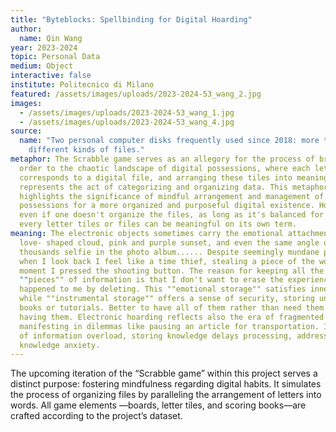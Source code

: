 ```yaml
---
title: "Byteblocks: Spellbinding for Digital Hoarding"
author:
  name: Qin Wang
year: 2023-2024
topic: Personal Data
medium: Object
interactive: false
institute: Politecnico di Milano
featured: /assets/images/uploads/2023-2024-53_wang_2.jpg
images:
  - /assets/images/uploads/2023-2024-53_wang_1.jpg
  - /assets/images/uploads/2023-2024-53_wang_4.jpg
source:
  name: "Two personal computer disks frequently used since 2018: more than 1600
    different kinds of files."
metaphor: The Scrabble game serves as an allegory for the process of bringing
  order to the chaotic landscape of digital possessions, where each letter tile
  corresponds to a digital file, and arranging these tiles into meaningful words
  represents the act of categorizing and organizing data. This metaphor
  highlights the significance of mindful arrangement and management of digital
  possessions for a more organized and purposeful digital existence. However,
  even if one doesn't organize the files, as long as it's balanced for you,
  every letter tiles or files can be meaningful on its own term.
meaning: The electronic objects sometimes carry the emotional attachments. A
  love- shaped cloud, pink and purple sunset, and even the same angle of
  thousands selfie in the photo album...... Despite seemingly mundane photos,
  when I look back I feel like a time thief, stealing a piece of the world the
  moment I pressed the shooting button. The reason for keeping all the
  ""pieces"" of information is that I don't want to erase the experiences that
  happened to me by deleting. This ""emotional storage"" satisfies inner needs,
  while ""instrumental storage"" offers a sense of security, storing unread
  books or tutorials. Better to have all of them rather than need them and not
  having them. Electronic hoarding reflects also the era of fragmented time,
  manifesting in dilemmas like pausing an article for transportation. In our era
  of information overload, storing knowledge delays processing, addressing
  knowledge anxiety.
---
```

The upcoming iteration of the “Scrabble game” within this project serves a distinct purpose: fostering mindfulness regarding digital habits. It simulates the process of organizing files by paralleling the arrangement of letters into words. All game elements —boards, letter tiles, and scoring books—are crafted according to the project’s dataset.